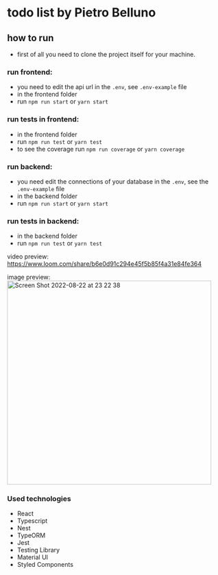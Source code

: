 # todo list by Pietro Belluno

## how to run 
  - first of all you need to clone the project itself for your machine.

### run frontend:
  - you need to edit the api url in the `.env`, see `.env-example` file
  - in the frontend folder
  - run `npm run start` or `yarn start`

### run tests in frontend:
  - in the frontend folder
  - run `npm run test` or `yarn test`
  - to see the coverage run `npm run coverage` or `yarn coverage`

### run backend:
  - you need edit the connections of your database in the `.env`, see the `.env-example` file
  - in the backend folder 
  - run `npm run start` or `yarn start`

### run tests in backend:
  - in the backend folder
  - run `npm run test` or `yarn test`


video preview: <br>
https://www.loom.com/share/b6e0d91c294e45f5b85f4a31e84fe364

image preview: <br>
<img width="476" alt="Screen Shot 2022-08-22 at 23 22 38" src="https://user-images.githubusercontent.com/23633309/186055516-80f67937-994d-4a7b-8844-9bd8892813e2.png">

### Used technologies
  - React
  - Typescript
  - Nest
  - TypeORM
  - Jest
  - Testing Library
  - Material UI
  - Styled Components
